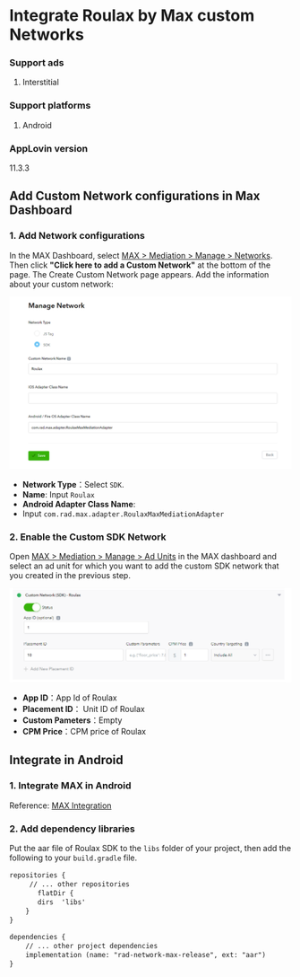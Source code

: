 # Integrate Roulax by Max custom Networks

### Support ads

1. Interstitial

### Support platforms

1. Android

### AppLovin version

11.3.3

## Add Custom Network configurations in Max Dashboard

### 1. Add Network configurations

In the MAX Dashboard, select [MAX > Mediation > Manage > Networks](https://dash.applovin.com/o/mediation/networks/). Then click **"Click here to add a Custom Network"** at the bottom of the page. The Create Custom Network page appears. Add the information about your custom network:

![avatar](pic1.png)

- **Network Type**：Select `SDK`.
- **Name**: Input `Roulax`
- **Android Adapter Class Name**:
- Input `com.rad.max.adapter.RoulaxMaxMediationAdapter`

### 2. Enable the Custom SDK Network

Open [MAX > Mediation > Manage > Ad Units](https://dash.applovin.com/o/mediation/ad_units/) in the MAX dashboard and select an ad unit for which you want to add the custom SDK network that you created in the previous step.

![avatar](pic2.png)

- **App ID**：App Id of Roulax
- **Placement ID**： Unit ID of Roulax
- **Custom Pameters**：Empty
- **CPM Price**：CPM price of Roulax

## Integrate in Android

### 1. Integrate MAX in Android

Reference: [MAX Integration](https://dash.applovin.com/documentation/mediation/android/getting-started/integration)

### 2. Add dependency libraries

Put the aar file of Roulax SDK to the `libs` folder of your project, then add the following to your `build.gradle` file.

```
repositories {  
     // ... other repositories
       flatDir {
	   dirs  'libs'
	}
}
```

```
dependencies {  
    // ... other project dependencies
    implementation (name: "rad-network-max-release", ext: "aar")
}
```